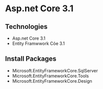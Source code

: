﻿# Asp.net Core 3.1
## Technologies
- Asp.net Core 3.1
- Entity Framwwork Cỏe 3.1
## Install Packages
- Microsoft.EntityFrameworkCore.SqlServer
- Microsoft.EntityFrameworkCore.Tools
- Microsoft.EntityFrameworkCore.Design
## 